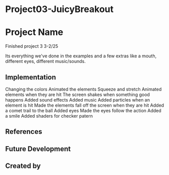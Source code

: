 # Project03-JuicyBreakout

# Project Name
Finished project 3 3-2/25

Its everything we've done in the examples and a few extras like a mouth, different eyes, different music/sounds.

## Implementation
Changing the colors
Animated the elements
Squeeze and stretch
Animated elements when they are hit
The screen shakes when something good happens
Added sound effects
Added music
Added particles when an element is hit
Made the elements fall off the screen when they are hit
Added a comet trail to the ball
Added eyes
Made the eyes follow the action
Added a smile
Added shaders for checker patern

## References

## Future Development

## Created by